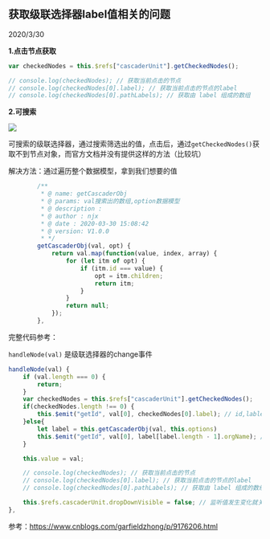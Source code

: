 ## 获取级联选择器label值相关的问题

2020/3/30

**1.点击节点获取**

```js
var checkedNodes = this.$refs["cascaderUnit"].getCheckedNodes();

// console.log(checkedNodes); // 获取当前点击的节点
// console.log(checkedNodes[0].label); // 获取当前点击的节点的label
// console.log(checkedNodes[0].pathLabels); // 获取由 label 组成的数组
```



**2.可搜索**

![](https://gitee.com/youngniu/pic-bed/raw/master/img/element-ui-cassleader.gif)



可搜索的级联选择器，通过搜索筛选出的值，点击后，通过`getCheckedNodes()`获取不到节点对象，而官方文档并没有提供这样的方法（比较坑）

解决方法：通过遍历整个数据模型，拿到我们想要的值

```js
        /**
         * @ name: getCascaderObj
         * @ params: val搜索出的数组,option数据模型
         * @ description :
         * @ author : njx
         * @ date : 2020-03-30 15:08:42
         * @ version: V1.0.0
         * */
        getCascaderObj(val, opt) {
            return val.map(function(value, index, array) {
                for (let itm of opt) {
                    if (itm.id === value) {
                        opt = itm.children;
                        return itm;
                    }
                }
                return null;
            });
        },
```





完整代码参考：

 `handleNode(val)` 是级联选择器的change事件

```js
handleNode(val) {
    if (val.length === 0) {
        return;
    }
    var checkedNodes = this.$refs["cascaderUnit"].getCheckedNodes();
    if(checkedNodes.length !== 0) {
        this.$emit("getId", val[0], checkedNodes[0].label); // id,lable
    }else{
        let label = this.getCascaderObj(val, this.options)
        this.$emit("getId", val[0], label[label.length - 1].orgName); // id,lable
    }

    this.value = val;

    // console.log(checkedNodes); // 获取当前点击的节点
    // console.log(checkedNodes[0].label); // 获取当前点击的节点的label
    // console.log(checkedNodes[0].pathLabels); // 获取由 label 组成的数组

    this.$refs.cascaderUnit.dropDownVisible = false; // 监听值发生变化就关闭它
},
```

参考：https://www.cnblogs.com/garfieldzhong/p/9176206.html

